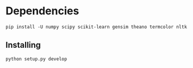 # Dependencies

    pip install -U numpy scipy scikit-learn gensim theano termcolor nltk

## Installing

    python setup.py develop
